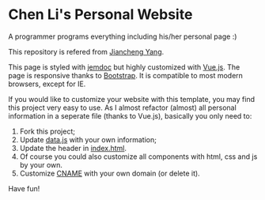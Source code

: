 # Chen Li's Personal Website
A programmer programs everything including his/her personal page :) 

This repository is refered from [Jiancheng Yang](https://github.com/duducheng/duducheng.github.io/).

This page is styled with [jemdoc](https://jemdoc.jaboc.net/) but highly customized with [Vue.js](https://vuejs.org/). The page is responsive thanks to [Bootstrap](https://getbootstrap.com/). It is compatible to most modern browsers, except for IE.

If you would like to customize your website with this template, you may find this project very easy to use. As I almost refactor (almost) all personal information in a seperate file (thanks to Vue.js), basically you only need to:

1. Fork this project;
2. Update [data.js](data.js) with your own information;
3. Update the header in [index.html](index.html).
4. Of course you could also customize all components with html, css and js by your own.
5. Customize [CNAME](CNAME) with your own domain (or delete it).

Have fun!

